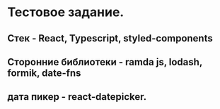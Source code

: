 # Тестовое задание.

## Стек - React, Typescript, styled-components
## Сторонние библиотеки - ramda js, lodash, formik, date-fns
## дата пикер - react-datepicker.